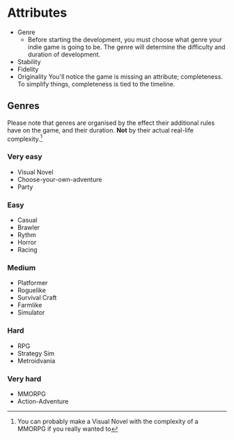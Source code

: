 # Attributes
- Genre
	- Before starting the development, you must choose what genre your indie game is going to be. The genre will determine the difficulty and duration of development.
- Stability
- Fidelity
- Originality
You'll notice the game is missing an attribute; completeness. To simplify things, completeness is tied to the timeline.
## Genres
Please note that genres are organised by the effect their additional rules have on the game, and their duration. **Not** by their actual real-life complexity.[^1] 
### Very easy
- Visual Novel
- Choose-your-own-adventure
- Party
### Easy
- Casual
- Brawler
- Rythm
- Horror
- Racing
### Medium
- Platformer
- Roguelike
- Survival Craft
- Farmlike
- Simulator
### Hard
- RPG
- Strategy Sim
- Metroidvania
### Very hard
- MMORPG
- Action-Adventure

[^1]: You can probably make a Visual Novel with the complexity of a MMORPG if you really wanted to